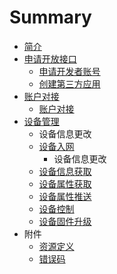 # Summary

* [简介](README.md)
* [申请开放接口](apply_for_open_api.md)
   * [申请开发者账号](申请开发者账号.md)
   * [创建第三方应用](创建第三方应用.md)
* [账户对接](account_manage.md)
   * [账户对接](account_transf.md)
* [设备管理](device_manage.md)
   * 设备信息更改
   * [设备入网](设备入网.md)
       * 设备信息更改
   * [设备信息获取](she_bei_xin_xi_huo_qu.md)
   * [设备属性获取](she_bei_shu_xing_huo_qu.md)
   * [设备属性推送](设备属性上报.md)
   * [设备控制](设备控制.md)
   * [设备固件升级](设备固件升级.md)
* 附件
   * [资源定义](resource_definition.md)
   * [错误码](error_code.md)

